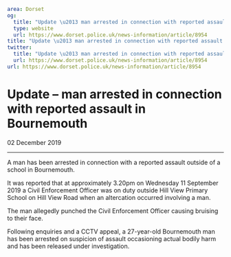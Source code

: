 ```yaml
area: Dorset
og:
  title: "Update \u2013 man arrested in connection with reported assault in Bournemouth"
  type: website
  url: https://www.dorset.police.uk/news-information/article/8954
title: "Update \u2013 man arrested in connection with reported assault in Bournemouth |"
twitter:
  title: "Update \u2013 man arrested in connection with reported assault in Bournemouth"
  url: https://www.dorset.police.uk/news-information/article/8954
url: https://www.dorset.police.uk/news-information/article/8954
```

# Update – man arrested in connection with reported assault in Bournemouth

02 December 2019

* * *

A man has been arrested in connection with a reported assault outside of a school in Bournemouth.

It was reported that at approximately 3.20pm on Wednesday 11 September 2019 a Civil Enforcement Officer was on duty outside Hill View Primary School on Hill View Road when an altercation occurred involving a man.

The man allegedly punched the Civil Enforcement Officer causing bruising to their face.

Following enquiries and a CCTV appeal, a 27-year-old Bournemouth man has been arrested on suspicion of assault occasioning actual bodily harm and has been released under investigation.
